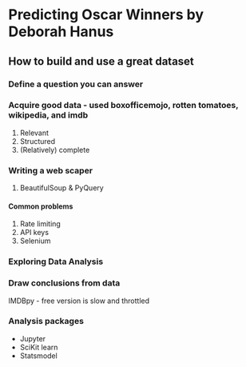 # Predicting Oscar Winners by Deborah Hanus
## How to build and use a great dataset
### Define a question you can answer
### Acquire good data - used boxofficemojo, rotten tomatoes, wikipedia, and imdb
 1. Relevant
 2. Structured
 3. (Relatively) complete
### Writing a web scaper
 1. BeautifulSoup & PyQuery
#### Common problems
 1. Rate limiting
 2. API keys
 3. Selenium
### Exploring Data Analysis
### Draw conclusions from data
IMDBpy - free version is slow and throttled
### Analysis packages
* Jupyter
* SciKit learn
* Statsmodel
